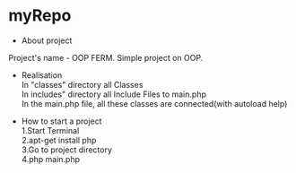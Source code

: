# myRepo


* About project

Project's name - OOP FERM.
Simple project on OOP. 


* Realisation<br>
In "classes" directory all Classes<br>
In includes" directory all Include Files to main.php<br>
In the main.php file, all these classes are connected(with autoload help)<br>


* How to start a project<br>
1.Start Terminal<br>
2.apt-get install php<br>
3.Go to project directory<br>
4.php main.php<br>
